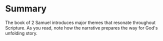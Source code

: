 # Summary

The book of 2 Samuel introduces major themes that resonate throughout Scripture. As you read, note how the narrative prepares the way for God's unfolding story.

